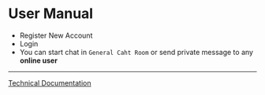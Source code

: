 # User Manual
- Register New Account
- Login
- You can start chat in `General Caht Room` or send private message to any **online user**

---

[Technical Documentation](https://github.com/Amr-Sameh/caht_app/tree/master/documentation)
